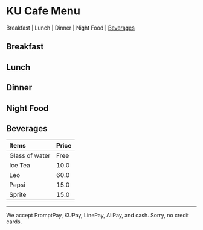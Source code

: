 # KU Cafe Menu
Breakfast | Lunch | Dinner | Night Food | [Beverages](#Beverages)

## Breakfast


## Lunch 


## Dinner


## Night Food


## Beverages
| Items | Price | 
|:----------|-----------|
| Glass of water | Free|
| Ice Tea | 10.0| 
| Leo | 60.0| 
| Pepsi | 15.0 | 
| Sprite | 15.0| 



---

We accept PromptPay, KUPay, LinePay, AliPay, and cash. Sorry, no credit cards.
